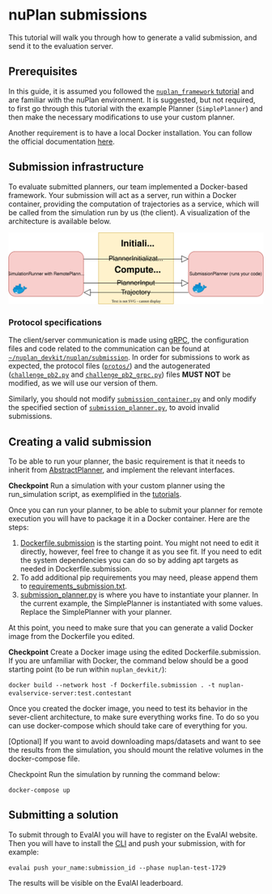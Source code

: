 # nuPlan submissions

This tutorial will walk you through how to generate a valid submission, and send it to the evaluation server.

## Prerequisites

In this guide, it is assumed you followed the [`nuplan_framework` tutorial](./nuplan_framework.ipynb) and are familiar with the nuPlan environment.
It is suggested, but not required, to first go through this tutorial with the example Planner (`SimplePlanner`)
and then make the necessary modifications to use your custom planner.

Another requirement is to have a local Docker installation. You can follow the official documentation
[here](https://docs.docker.com/get-docker/).

## Submission infrastructure

To evaluate submitted planners, our team implemented a Docker-based framework.
Your submission will act as a server, run within a Docker container, providing the computation of trajectories as a
service, which will be called from the simulation run by us (the client).
A visualization of the architecture is available below.

![](./submission_architecture.svg)

### Protocol specifications

The client/server communication is made using [gRPC](https://grpc.io/), the configuration files and code related to
the communication can be found at [`~/nuplan_devkit/nuplan/submission`](../nuplan/submission).
In order for submissions to work as expected, the protocol files ([`protos/`](../nuplan/submission/protos)) and the autogenerated
([`challenge_pb2.py`](../nuplan/submission/challenge_pb2.py) and [`challenge_pb2_grpc.py`](../nuplan/submission/challenge_pb2_grpc.py)) files **MUST NOT** be modified, as we will use our version of them.

Similarly, you should not modify [`submission_container.py`](../nuplan/submission/submission_container.py) and only modify the specified section of
[`submission_planner.py`](/home/michael.noronha/nuDeep/nuplan_devkit/nuplan/submission/submission_planner.py), to avoid invalid submissions.

## Creating a valid submission <a name="creating_submission"></a>

To be able to run your planner, the basic requirement is that it needs to inherit from [AbstractPlanner](../nuplan/planning/simulation/planner/abstract_planner.py), and implement the relevant interfaces.

**Checkpoint** Run a simulation with your custom planner using the run_simulation script, as exemplified in the [tutorials](./).

Once you can run your planner, to be able to submit your planner for remote execution you will have to package it in a Docker container. Here are the steps:

1. [Dockerfile.submission](../Dockerfile.submission) is the starting point. You might not need to edit it directly, however, feel free to change it as you see fit.  If you need to edit the system dependencies you can do so by adding apt  targets as needed in Dockerfile.submission.
1. To add additional pip requirements you may need, please append them to [requirements_submission.txt](../requirements_submission.txt).
2. [submission_planner.py](../nuplan/submission/submission_planner.py) is where you have to instantiate your planner. In the current example, the SimplePlanner is instantiated with some values. Replace the SimplePlanner with your planner.

 At this point, you need to make sure that you can generate a valid Docker image from the Dockerfile you edited.

**Checkpoint** Create a Docker image using the edited Dockerfile.submission. If you are unfamiliar with Docker, the command below should be a good starting point (to be run within `nuplan_devkit/`):

```console
docker build --network host -f Dockerfile.submission . -t nuplan-evalservice-server:test.contestant
```

Once you created the docker image, you need to test its behavior in the sever-client architecture, to make sure everything works fine. To do so you can use docker-compose which should take care of everything for you.

[Optional] If you want to avoid downloading maps/datasets and want to see the results from the simulation, you should mount the relative volumes in the docker-compose file.

Checkpoint Run the simulation by running the command below:

```console
docker-compose up
```

## Submitting a solution <a name="submission"></a>

To submit through to EvalAI you will have to register on the EvalAI website. Then you will have to install the [CLI](https://cli.eval.ai/) and push your submission, with for example:

```console
evalai push your_name:submission_id --phase nuplan-test-1729
```

The results will be visible on the EvalAI leaderboard.

